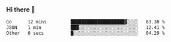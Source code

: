 ### Hi there 👋

<!--START_SECTION:waka-->

```txt
Go      12 mins         ████████████████████▓░░░░   83.30 %
JSON    1 min           ███░░░░░░░░░░░░░░░░░░░░░░   12.41 %
Other   0 secs          █░░░░░░░░░░░░░░░░░░░░░░░░   04.29 %
```

<!--END_SECTION:waka-->

<!--
**jerry-shao/jerry-shao** is a ✨ _special_ ✨ repository because its `README.md` (this file) appears on your GitHub profile.

Here are some ideas to get you started:

- 🔭 I’m currently working on ...
- 🌱 I’m currently learning ...
- 👯 I’m looking to collaborate on ...
- 🤔 I’m looking for help with ...
- 💬 Ask me about ...
- 📫 How to reach me: ...
- 😄 Pronouns: ...
- ⚡ Fun fact: ...
-->
